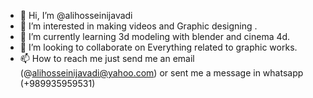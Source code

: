 - 👋 Hi, I’m @alihosseinijavadi
- 👀 I’m interested in making videos and Graphic designing . 
- 🌱 I’m currently learning 3d modeling with blender and cinema 4d.
- 💞️ I’m looking to collaborate on Everything related to graphic works.
- 📫 How to reach me 
 just send me an email (@alihosseinijavadi@yahoo.com) or sent me a message in whatsapp (+989935959531)

<!---
alihosseinijavadi/alihosseinijavadi is a ✨ special ✨ repository because its `README.md` (this file) appears on your GitHub profile.
You can click the Preview link to take a look at your changes.
--->
